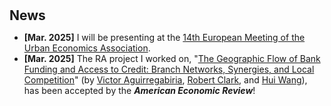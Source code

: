 <h1 id="news"></h1>

<h2 style="margin: 30px 0px 10px;">News</h2>

<ul>


<li><strong>[Mar. 2025]</strong> I will be presenting at the <span style="color:#e74d3c"><a href="https://urbaneconomics.org/meetings/emuea2025/">14th European Meeting of the Urban Economics Association</a></span>.</li>

<li><strong>[Mar. 2025]</strong> The RA project I worked on, "<span style="color:#e74d3c"><a href="https://www.aeaweb.org/articles?id=10.1257/aer.20200374&&from=f">The Geographic Flow of Bank Funding and Access to Credit: Branch Networks, Synergies, and Local Competition</a></span>" (by <span style="color:#e74d3c"><a href="https://sites.google.com/view/victoraguirregabiriaswebsite/home">Victor Aguirregabiria</a></span>, <span style="color:#e74d3c"><a href="https://sites.google.com/site/robertclark09site/">Robert Clark</a></span>, and <span style="color:#e74d3c"><a href="https://en.gsm.pku.edu.cn/faculty/jackie.wang/">Hui Wang</a></span>), has been accepted by the <strong><em>American Economic Review</em></strong>!</li>

</ul>
